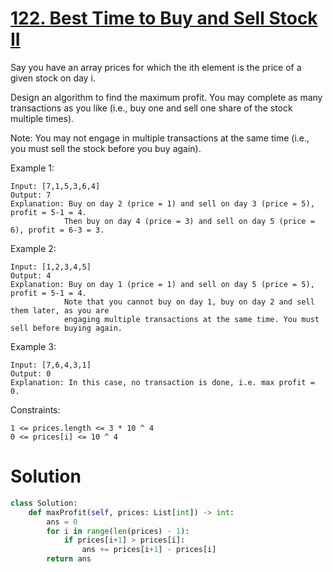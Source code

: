 # [122. Best Time to Buy and Sell Stock II](https://leetcode.com/problems/best-time-to-buy-and-sell-stock-ii/)

Say you have an array prices for which the ith element is the price of a given stock on day i.

Design an algorithm to find the maximum profit. You may complete as many transactions as you like (i.e., buy one and sell one share of the stock multiple times).

Note: You may not engage in multiple transactions at the same time (i.e., you must sell the stock before you buy again).

Example 1:

    Input: [7,1,5,3,6,4]
    Output: 7
    Explanation: Buy on day 2 (price = 1) and sell on day 3 (price = 5), profit = 5-1 = 4.
                Then buy on day 4 (price = 3) and sell on day 5 (price = 6), profit = 6-3 = 3.
Example 2:

    Input: [1,2,3,4,5]
    Output: 4
    Explanation: Buy on day 1 (price = 1) and sell on day 5 (price = 5), profit = 5-1 = 4.
                Note that you cannot buy on day 1, buy on day 2 and sell them later, as you are
                engaging multiple transactions at the same time. You must sell before buying again.
Example 3:

    Input: [7,6,4,3,1]
    Output: 0
    Explanation: In this case, no transaction is done, i.e. max profit = 0.
 

Constraints:

    1 <= prices.length <= 3 * 10 ^ 4
    0 <= prices[i] <= 10 ^ 4

# Solution
```python
class Solution:
    def maxProfit(self, prices: List[int]) -> int:
        ans = 0
        for i in range(len(prices) - 1):
            if prices[i+1] > prices[i]:
                ans += prices[i+1] - prices[i]
        return ans
```